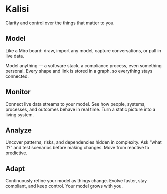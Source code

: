 # Kalisi

Clarity and control over the things that matter to you.

## Model

Like a Miro board: draw, import any model, capture conversations, or pull in live data.

Model anything — a software stack, a compliance process, even something personal.
Every shape and link is stored in a graph, so everything stays connected.

## Monitor

Connect live data streams to your model.
See how people, systems, processes, and outcomes behave in real time.
Turn a static picture into a living system.

## Analyze

Uncover patterns, risks, and dependencies hidden in complexity.
Ask “what if?” and test scenarios before making changes.
Move from reactive to predictive.

## Adapt

Continuously refine your model as things change.
Evolve faster, stay compliant, and keep control. Your model grows with you.